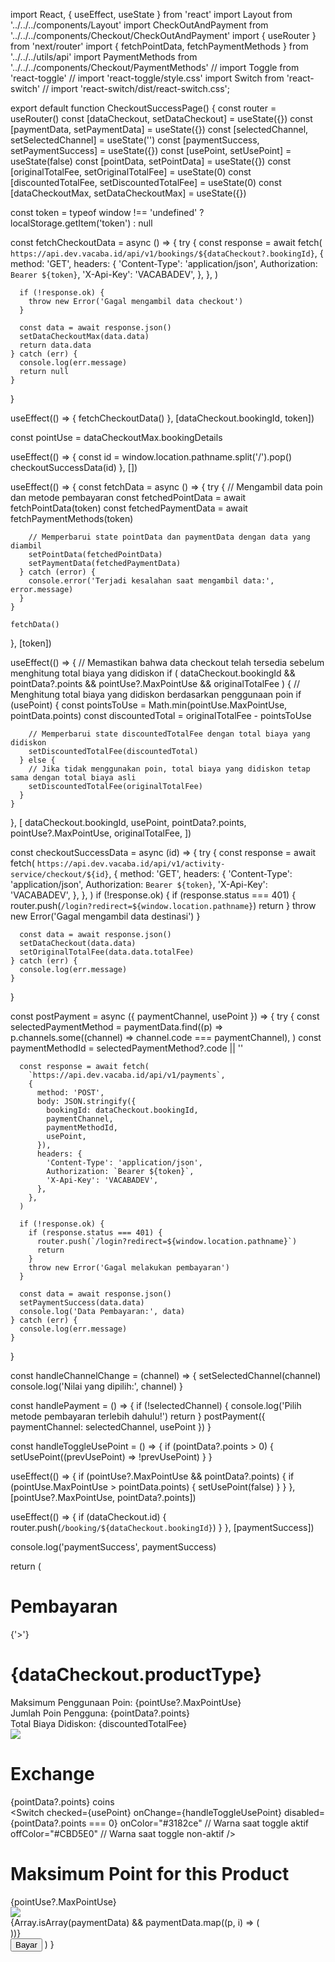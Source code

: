 import React, { useEffect, useState } from 'react'
import Layout from '../../../components/Layout'
import CheckOutAndPayment from '../../../components/Checkout/CheckOutAndPayment'
import { useRouter } from 'next/router'
import { fetchPointData, fetchPaymentMethods } from '../../../utils/api'
import PaymentMethods from '../../../components/Checkout/PaymentMethods'
// import Toggle from 'react-toggle'
// import 'react-toggle/style.css'
import Switch from 'react-switch'
// import 'react-switch/dist/react-switch.css';

export default function CheckoutSuccessPage() {
  const router = useRouter()
  const [dataCheckout, setDataCheckout] = useState({})
  const [paymentData, setPaymentData] = useState({})
  const [selectedChannel, setSelectedChannel] = useState('')
  const [paymentSuccess, setPaymentSuccess] = useState({})
  const [usePoint, setUsePoint] = useState(false)
  const [pointData, setPointData] = useState({})
  const [originalTotalFee, setOriginalTotalFee] = useState(0)
  const [discountedTotalFee, setDiscountedTotalFee] = useState(0)
  const [dataCheckoutMax, setDataCheckoutMax] = useState({})

  const token =
    typeof window !== 'undefined' ? localStorage.getItem('token') : null

  const fetchCheckoutData = async () => {
    try {
      const response = await fetch(
        `https://api.dev.vacaba.id/api/v1/bookings/${dataCheckout?.bookingId}`,
        {
          method: 'GET',
          headers: {
            'Content-Type': 'application/json',
            Authorization: `Bearer ${token}`,
            'X-Api-Key': 'VACABADEV',
          },
        },
      )

      if (!response.ok) {
        throw new Error('Gagal mengambil data checkout')
      }

      const data = await response.json()
      setDataCheckoutMax(data.data)
      return data.data
    } catch (err) {
      console.log(err.message)
      return null
    }
  }

  useEffect(() => {
    fetchCheckoutData()
  }, [dataCheckout.bookingId, token])

  const pointUse = dataCheckoutMax.bookingDetails

  useEffect(() => {
    const id = window.location.pathname.split('/').pop()
    checkoutSuccessData(id)
  }, [])

  useEffect(() => {
    const fetchData = async () => {
      try {
        // Mengambil data poin dan metode pembayaran
        const fetchedPointData = await fetchPointData(token)
        const fetchedPaymentData = await fetchPaymentMethods(token)

        // Memperbarui state pointData dan paymentData dengan data yang diambil
        setPointData(fetchedPointData)
        setPaymentData(fetchedPaymentData)
      } catch (error) {
        console.error('Terjadi kesalahan saat mengambil data:', error.message)
      }
    }

    fetchData()
  }, [token])

  useEffect(() => {
    // Memastikan bahwa data checkout telah tersedia sebelum menghitung total biaya yang didiskon
    if (
      dataCheckout.bookingId &&
      pointData?.points &&
      pointUse?.MaxPointUse &&
      originalTotalFee
    ) {
      // Menghitung total biaya yang didiskon berdasarkan penggunaan poin
      if (usePoint) {
        const pointsToUse = Math.min(pointUse.MaxPointUse, pointData.points)
        const discountedTotal = originalTotalFee - pointsToUse

        // Memperbarui state discountedTotalFee dengan total biaya yang didiskon
        setDiscountedTotalFee(discountedTotal)
      } else {
        // Jika tidak menggunakan poin, total biaya yang didiskon tetap sama dengan total biaya asli
        setDiscountedTotalFee(originalTotalFee)
      }
    }
  }, [
    dataCheckout.bookingId,
    usePoint,
    pointData?.points,
    pointUse?.MaxPointUse,
    originalTotalFee,
  ])

  const checkoutSuccessData = async (id) => {
    try {
      const response = await fetch(
        `https://api.dev.vacaba.id/api/v1/activity-service/checkout/${id}`,
        {
          method: 'GET',
          headers: {
            'Content-Type': 'application/json',
            Authorization: `Bearer ${token}`,
            'X-Api-Key': 'VACABADEV',
          },
        },
      )
      if (!response.ok) {
        if (response.status === 401) {
          router.push(`/login?redirect=${window.location.pathname}`)
          return
        }
        throw new Error('Gagal mengambil data destinasi')
      }

      const data = await response.json()
      setDataCheckout(data.data)
      setOriginalTotalFee(data.data.totalFee)
    } catch (err) {
      console.log(err.message)
    }
  }

  const postPayment = async ({ paymentChannel, usePoint }) => {
    try {
      const selectedPaymentMethod = paymentData.find((p) =>
        p.channels.some((channel) => channel.code === paymentChannel),
      )
      const paymentMethodId = selectedPaymentMethod?.code || ''

      const response = await fetch(
        `https://api.dev.vacaba.id/api/v1/payments`,
        {
          method: 'POST',
          body: JSON.stringify({
            bookingId: dataCheckout.bookingId,
            paymentChannel,
            paymentMethodId,
            usePoint,
          }),
          headers: {
            'Content-Type': 'application/json',
            Authorization: `Bearer ${token}`,
            'X-Api-Key': 'VACABADEV',
          },
        },
      )

      if (!response.ok) {
        if (response.status === 401) {
          router.push(`/login?redirect=${window.location.pathname}`)
          return
        }
        throw new Error('Gagal melakukan pembayaran')
      }

      const data = await response.json()
      setPaymentSuccess(data.data)
      console.log('Data Pembayaran:', data)
    } catch (err) {
      console.log(err.message)
    }
  }

  const handleChannelChange = (channel) => {
    setSelectedChannel(channel)
    console.log('Nilai yang dipilih:', channel)
  }

  const handlePayment = () => {
    if (!selectedChannel) {
      console.log('Pilih metode pembayaran terlebih dahulu!')
      return
    }
    postPayment({ paymentChannel: selectedChannel, usePoint })
  }

  const handleToggleUsePoint = () => {
    if (pointData?.points > 0) {
      setUsePoint((prevUsePoint) => !prevUsePoint)
    }
  }

  useEffect(() => {
    if (pointUse?.MaxPointUse && pointData?.points) {
      if (pointUse.MaxPointUse > pointData.points) {
        setUsePoint(false)
      }
    }
  }, [pointUse?.MaxPointUse, pointData?.points])

  useEffect(() => {
    if (dataCheckout.id) {
      router.push(`/booking/${dataCheckout.bookingId}`)
    }
  }, [paymentSuccess])

  console.log('paymentSuccess', paymentSuccess)

  return (
    <Layout>
      <div className="flex gap-1">
        <h1 className="text-xl font-bold">Pembayaran</h1>
        <span className="mt-[2px]">{'>'}</span>
        <h1 className="mt-[2px]">{dataCheckout.productType}</h1>
      </div>
      <div>
        <div className="gap-3">
          <div>Maksimum Penggunaan Poin: {pointUse?.MaxPointUse}</div>
          <div>Jumlah Poin Pengguna: {pointData?.points}</div>
          <div>Total Biaya Didiskon: {discountedTotalFee}</div>
          <CheckOutAndPayment
            pointData={pointData}
            discountedTotalFee={discountedTotalFee}
            dataCheckout={dataCheckout}
          />
        </div>
      </div>
      <div className="flex mt-3 gap-3">
        <img src="../../../images/coin.svg" />
        <div className="flex gap-1">
          <h1 className="">Exchange </h1>
          <div> {pointData?.points} coins</div>
        </div>
        <Switch
          checked={usePoint}
          onChange={handleToggleUsePoint}
          disabled={pointData?.points === 0}
          onColor="#3182ce" // Warna saat toggle aktif
          offColor="#CBD5E0" // Warna saat toggle non-aktif
        />
      </div>
      <div className="text-sm flex gap-2 text-gray-500 ">
        <h1>Maksimum Point for this Product</h1>
        <div className="text-red-400">{pointUse?.MaxPointUse}</div>
        <img src="../../../images/coin.svg" className=" w-4" />
      </div>
      <div className="">
        {Array.isArray(paymentData) &&
          paymentData.map((p, i) => (
            <div key={i} className="flex">
              <PaymentMethods
                p={p}
                selectedChannel={selectedChannel}
                handleChannelChange={handleChannelChange}
              />
            </div>
          ))}
      </div>
      <button
        onClick={handlePayment}
        className="bg-blue-500 hover:bg-blue-700 text-white font-bold py-2 px-4 rounded mt-4"
      >
        Bayar
      </button>
    </Layout>
  )
}
